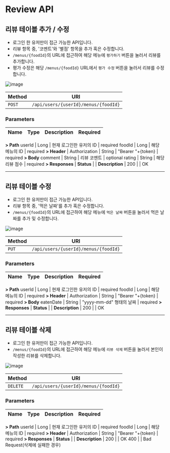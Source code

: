 # Review API


## 리뷰 테이블 추가 / 수정

- 로그인 한 유저만이 접근 가능한 API입니다.
- 리뷰 항목 중, '코멘트'와 '별점' 항목을 추가 혹은 수정합니다.
- `/menus/{foodId}`의 URL에 접근하여 해당 메뉴에 `평가하기` 버튼을 눌러서 리뷰를 추가합니다.
- 평가 수정은 해당 `/menus/{foodId}` URL에서 `평가 수정` 버튼을 눌러서 리뷰를 수정합니다.


![image](https://user-images.githubusercontent.com/85560758/171657872-b8c9165d-0ff4-4c3a-a392-f88504f7de5d.png)


| Method | URI
|--|--|
| `POST` | `/api/users/{userId}/menus/{foodId}`

### Parameters

| Name | Type |  Description  | Required
|-|-|-|-|
**> Path**
userId | Long | 현재 로그인한 유저의 ID | required
foodId | Long | 해당 메뉴의 ID | required
**> Header**
| Authorization | String | "Bearer  "+{token} | required
**> Body**
comment | String | 리뷰 코멘트 | optional
rating | String | 해당 리뷰 점수 | required
**> Responses**
| **Status** | | **Description** |
200 | | OK



---
## 리뷰 테이블 수정

- 로그인 한 유저만이 접근 가능한 API입니다.
- 리뷰 항목 중, '먹은 날짜'를 추가 혹은 수정합니다.
- `/menus/{foodId}`의 URL에 접근하여 해당 메뉴에 `먹은 날짜` 버튼을 눌러서 먹은 날짜를 추가 및 수정합니다.

![image](https://user-images.githubusercontent.com/85560758/171658821-8f1030cd-c743-4086-b8c9-e530819c7b80.png)

| Method | URI
|--|--|
| `PUT` | `/api/users/{userId}/menus/{foodId}`

### Parameters

| Name | Type |  Description  | Required
|-|-|-|-|
**> Path**
userId | Long | 현재 로그인한 유저의 ID | required
foodId | Long | 해당 메뉴의 ID | required
**> Header**
| Authorization | String | "Bearer  "+{token} | required
**> Body**
eatenDate | String | "yyyy-mm-dd" 형태의 날짜 | required
**> Responses**
| **Status** | | **Description** |
200 | | OK



---
## 리뷰 테이블 삭제

- 로그인 한 유저만이 접근 가능한 API입니다.
- `/menus/{foodId}`의 URL에 접근하여 해당 메뉴에 `리뷰 삭제` 버튼을 눌러서 본인이 작성한 리뷰를 삭제합니다.

![image](https://user-images.githubusercontent.com/85560758/171659102-692cbdb3-b4ec-4191-a815-5bd5965d9f6e.png)

| Method | URI
|--|--|
| `DELETE` | `/api/users/{userId}/menus/{foodId}`

### Parameters

| Name | Type |  Description  | Required
|-|-|-|-|
**> Path**
userId | Long | 현재 로그인한 유저의 ID | required
foodId | Long | 해당 메뉴의 ID | required
**> Header**
| Authorization | String | "Bearer  "+{token} | required
**> Responses**
| **Status** | | **Description** |
200 | | OK
400 | | Bad Request(삭제에 실패한 경우)
